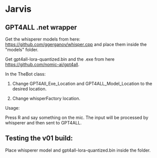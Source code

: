 # Jarvis
## GPT4ALL .net wrapper

Get the whisperer models from here: https://github.com/ggerganov/whisper.cpp and place them inside the "models" folder.

Get gpt4all-lora-quantized.bin and the .exe from here https://github.com/nomic-ai/gpt4all.


In the TheBot class:

1. Change GPT4All_Exe_Location and GPT4ALL_Model_Location to the desired location.

2. Change whisperFactory location.

Usage:

Press R and say something on the mic. The input will be processed by whisperer and then sent to GPT4ALL.

## Testing the v01 build:

Place whisperer model and gpt4all-lora-quantized.bin inside the folder. 
